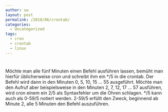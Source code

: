 ```yaml
---
author: sw
layout: post
permalink: /2010/06/crontab/
categories:
  - Uncategorized
tags:
  - cron
  - crontab
  - linux
---
```

# 

Möchte man alle fünf Minuten einen Befehl ausführen lassen, bemüht man hierfür üblicherweise cron und schreibt ihm ein */5 in die crontab. Der Befehl wird dann in den Minuten 0, 5, 10, 15 … 55 ausgeführt. Möchte man den Aufruf aber beispielsweise in den Minuten 2, 7, 12, 17 … 57 ausführen, wird cron einem ein 2/5 als Syntaxfehler um die Ohren schlagen. */5 kann auch als 0-59/5 notiert werden. 2-59/5 erfüllt den Zweck, beginnend ab Minute 2, alle 5 Minuten den Befehl auszuführen.